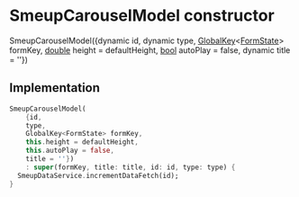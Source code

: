 


# SmeupCarouselModel constructor







SmeupCarouselModel({dynamic id, dynamic type, [GlobalKey](https://api.flutter.dev/flutter/widgets/GlobalKey-class.html)&lt;[FormState](https://api.flutter.dev/flutter/widgets/FormState-class.html)> formKey, [double](https://api.flutter.dev/flutter/dart-core/double-class.html) height = defaultHeight, [bool](https://api.flutter.dev/flutter/dart-core/bool-class.html) autoPlay = false, dynamic title = ''})





## Implementation

```dart
SmeupCarouselModel(
    {id,
    type,
    GlobalKey<FormState> formKey,
    this.height = defaultHeight,
    this.autoPlay = false,
    title = ''})
    : super(formKey, title: title, id: id, type: type) {
  SmeupDataService.incrementDataFetch(id);
}
```







